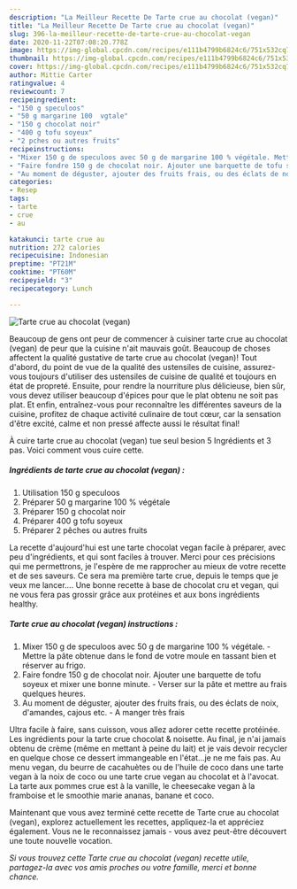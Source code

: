 ```yaml
---
description: "La Meilleur Recette De Tarte crue au chocolat (vegan)"
title: "La Meilleur Recette De Tarte crue au chocolat (vegan)"
slug: 396-la-meilleur-recette-de-tarte-crue-au-chocolat-vegan
date: 2020-11-22T07:08:20.778Z
image: https://img-global.cpcdn.com/recipes/e111b4799b6824c6/751x532cq70/tarte-crue-au-chocolat-vegan-photo-principale-de-la-recette.jpg
thumbnail: https://img-global.cpcdn.com/recipes/e111b4799b6824c6/751x532cq70/tarte-crue-au-chocolat-vegan-photo-principale-de-la-recette.jpg
cover: https://img-global.cpcdn.com/recipes/e111b4799b6824c6/751x532cq70/tarte-crue-au-chocolat-vegan-photo-principale-de-la-recette.jpg
author: Mittie Carter
ratingvalue: 4
reviewcount: 7
recipeingredient:
- "150 g speculoos"
- "50 g margarine 100  vgtale"
- "150 g chocolat noir"
- "400 g tofu soyeux"
- "2 pches ou autres fruits"
recipeinstructions:
- "Mixer 150 g de speculoos avec 50 g de margarine 100 % végétale. Mettre la pâte obtenue dans le fond de votre moule en tassant bien et réserver au frigo."
- "Faire fondre 150 g de chocolat noir. Ajouter une barquette de tofu soyeux et mixer une bonne minute. Verser sur la pâte et mettre au frais quelques heures."
- "Au moment de déguster, ajouter des fruits frais, ou des éclats de noix, d&#39;amandes, cajous etc. A manger très frais"
categories:
- Resep
tags:
- tarte
- crue
- au

katakunci: tarte crue au 
nutrition: 272 calories
recipecuisine: Indonesian
preptime: "PT21M"
cooktime: "PT60M"
recipeyield: "3"
recipecategory: Lunch

---
```



![Tarte crue au chocolat (vegan)](https://img-global.cpcdn.com/recipes/e111b4799b6824c6/751x532cq70/tarte-crue-au-chocolat-vegan-photo-principale-de-la-recette.jpg)

Beaucoup de gens ont peur de commencer à cuisiner tarte crue au chocolat (vegan) de peur que la cuisine n'ait mauvais goût. Beaucoup de choses affectent la qualité gustative de tarte crue au chocolat (vegan)! Tout d'abord, du point de vue de la qualité des ustensiles de cuisine, assurez-vous toujours d'utiliser des ustensiles de cuisine de qualité et toujours en état de propreté. Ensuite, pour rendre la nourriture plus délicieuse, bien sûr, vous devez utiliser beaucoup d'épices pour que le plat obtenu ne soit pas plat. Et enfin, entraînez-vous pour reconnaître les différentes saveurs de la cuisine, profitez de chaque activité culinaire de tout cœur, car la sensation d'être excité, calme et non pressé affecte aussi le résultat final!

<!--inarticleads1-->

À cuire tarte crue au chocolat (vegan) tue seul besion 5 Ingrédients et 3 pas. Voici comment vous cuire cette.

##### Ingrédients de tarte crue au chocolat (vegan) :

1. Utilisation 150 g speculoos
1. Préparer 50 g margarine 100 % végétale
1. Préparer 150 g chocolat noir
1. Préparer 400 g tofu soyeux
1. Préparer 2 pêches ou autres fruits


La recette d&#39;aujourd&#39;hui est une tarte chocolat vegan facile à préparer, avec peu d&#39;ingrédients, et qui sont faciles à trouver. Merci pour ces précisions qui me permettrons, je l&#39;espère de me rapprocher au mieux de votre recette et de ses saveurs. Ce sera ma première tarte crue, depuis le temps que je veux me lancer…. Une bonne recette à base de chocolat cru et vegan, qui ne vous fera pas grossir grâce aux protéines et aux bons ingrédients healthy. 

<!--inarticleads2-->

##### Tarte crue au chocolat (vegan) instructions :

1. Mixer 150 g de speculoos avec 50 g de margarine 100 % végétale. - Mettre la pâte obtenue dans le fond de votre moule en tassant bien et réserver au frigo.
1. Faire fondre 150 g de chocolat noir. Ajouter une barquette de tofu soyeux et mixer une bonne minute. - Verser sur la pâte et mettre au frais quelques heures.
1. Au moment de déguster, ajouter des fruits frais, ou des éclats de noix, d&#39;amandes, cajous etc. - A manger très frais


Ultra facile à faire, sans cuisson, vous allez adorer cette recette protéinée. Les ingrédients pour la tarte crue chocolat &amp; noisette. Au final, je n&#39;ai jamais obtenu de crème (même en mettant à peine du lait) et je vais devoir recycler en quelque chose ce dessert immangeable en l&#39;état…je ne me fais pas. Au menu vegan, du beurre de cacahuètes ou de l&#39;huile de coco dans une tarte vegan à la noix de coco ou une tarte crue vegan au chocolat et à l&#39;avocat. La tarte aux pommes crue est à la vanille, le cheesecake vegan à la framboise et le smoothie marie ananas, banane et coco. 

<!--inarticleads1-->

<p>
Maintenant que vous avez terminé cette recette de Tarte crue au chocolat (vegan), explorez actuellement les recettes, appliquez-la et appréciez également. Vous ne le reconnaissez jamais - vous avez peut-être découvert une toute nouvelle vocation.
</p>

<p>
<i>Si vous trouvez cette Tarte crue au chocolat (vegan) recette utile, partagez-la avec vos amis proches ou votre famille, merci et bonne chance.</i>
</p>
